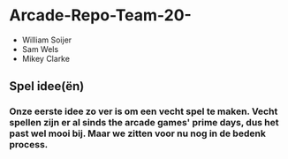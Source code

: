 # Arcade-Repo-Team-20-

* William Soijer 
* Sam Wels
* Mikey Clarke

## Spel idee(ën)
### Onze eerste idee zo ver is om een vecht spel te maken. Vecht spellen zijn er al sinds the arcade games' prime days, dus het past wel mooi bij. Maar we zitten voor nu nog in de bedenk process.

